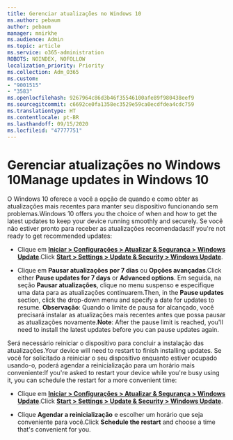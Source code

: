```yaml
---
title: Gerenciar atualizações no Windows 10
ms.author: pebaum
author: pebaum
manager: mnirkhe
ms.audience: Admin
ms.topic: article
ms.service: o365-administration
ROBOTS: NOINDEX, NOFOLLOW
localization_priority: Priority
ms.collection: Adm_O365
ms.custom:
- "9001515"
- "3583"
ms.openlocfilehash: 9267964c86d3b46f35546100afe89f980438eef9
ms.sourcegitcommit: c6692ce0fa1358ec3529e59ca0ecdfdea4cdc759
ms.translationtype: HT
ms.contentlocale: pt-BR
ms.lasthandoff: 09/15/2020
ms.locfileid: "47777751"
---
```

# <a name="manage-updates-in-windows-10"></a><span data-ttu-id="29a79-102">Gerenciar atualizações no Windows 10</span><span class="sxs-lookup"><span data-stu-id="29a79-102">Manage updates in Windows 10</span></span>

<span data-ttu-id="29a79-103">O Windows 10 oferece a você a opção de quando e como obter as atualizações mais recentes para manter seu dispositivo funcionando sem problemas.</span><span class="sxs-lookup"><span data-stu-id="29a79-103">Windows 10 offers you the choice of when and how to get the latest updates to keep your device running smoothly and securely.</span></span> <span data-ttu-id="29a79-104">Se você não estiver pronto para receber as atualizações recomendadas:</span><span class="sxs-lookup"><span data-stu-id="29a79-104">If you're not ready to get recommended updates:</span></span>

- <span data-ttu-id="29a79-105">Clique em **[Iniciar > Configurações > Atualizar & Segurança > Windows Update](ms-settings:windowsupdate)**.</span><span class="sxs-lookup"><span data-stu-id="29a79-105">Click **[Start > Settings > Update & Security > Windows Update](ms-settings:windowsupdate)**.</span></span>

- <span data-ttu-id="29a79-106">Clique em **Pausar atualizações por 7 dias** ou **Opções avançadas**.</span><span class="sxs-lookup"><span data-stu-id="29a79-106">Click either **Pause updates for 7 days** or **Advanced options**.</span></span> <span data-ttu-id="29a79-107">Em seguida, na seção **Pausar atualizações**, clique no menu suspenso e especifique uma data para as atualizações continuarem.</span><span class="sxs-lookup"><span data-stu-id="29a79-107">Then, in the **Pause updates** section, click the drop-down menu and specify a date for updates to resume.</span></span> <span data-ttu-id="29a79-108">**Observação**: Quando o limite de pausa for alcançado, você precisará instalar as atualizações mais recentes antes que possa pausar as atualizações novamente.</span><span class="sxs-lookup"><span data-stu-id="29a79-108">**Note**: After the pause limit is reached, you'll need to install the latest updates before you can pause updates again.</span></span>

<span data-ttu-id="29a79-109">Será necessário reiniciar o dispositivo para concluir a instalação das atualizações.</span><span class="sxs-lookup"><span data-stu-id="29a79-109">Your device will need to restart to finish installing updates.</span></span> <span data-ttu-id="29a79-110">Se você for solicitado a reiniciar o seu dispositivo enquanto estiver ocupado usando-o, poderá agendar a reinicialização para um horário mais conveniente:</span><span class="sxs-lookup"><span data-stu-id="29a79-110">If you're asked to restart your device while you're busy using it, you can schedule the restart for a more convenient time:</span></span>

- <span data-ttu-id="29a79-111">Clique em **[Iniciar > Configurações > Atualizar & Segurança > Windows Update](ms-settings:windowsupdate)**.</span><span class="sxs-lookup"><span data-stu-id="29a79-111">Click **[Start > Settings > Update & Security > Windows Update](ms-settings:windowsupdate)**.</span></span>

- <span data-ttu-id="29a79-112">Clique **Agendar a reinicialização** e escolher um horário que seja conveniente para você.</span><span class="sxs-lookup"><span data-stu-id="29a79-112">Click **Schedule the restart** and choose a time that's convenient for you.</span></span>
